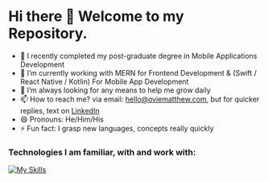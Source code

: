 # Hi there 👋 Welcome to my Repository.

- 🔭 I recently completed my post-graduate degree in Mobile Applications Development
- 🌱 I’m currently working with MERN for Frontend Development & (Swift / React Native / Kotlin) For Mobile App Development
- 🤔 I’m always looking for any means to help me grow daily
- 📫 How to reach me? via email: hello@oviematthew.com, but for quicker replies, text on <a href="https://www.linkedin.com/in/matthew-ovie-enamuotor-9992b6132/">LinkedIn</a>
- 😄 Pronouns: He/Him/His
- ⚡ Fun fact: I grasp new languages, concepts really quickly


### Technologies I am familiar, with and work with: 

[![My Skills](https://skillicons.dev/icons?i=html,css,bootstrap,tailwind,sass,js,ts,next,java,jquery,nodejs,sqlite,firebase,swift,react,redux,vercel,postman,docker,express,androidstudio,vscode,git,wordpress,photoshop,illustrator,figma,netlify,npm)](https://skillicons.dev)









